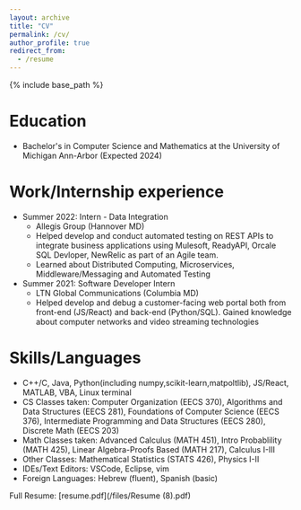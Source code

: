 ```yaml
---
layout: archive
title: "CV"
permalink: /cv/
author_profile: true
redirect_from:
  - /resume
---
```


{% include base_path %}



Education
======
* Bachelor's in Computer Science and Mathematics at the University of Michigan Ann-Arbor (Expected 2024)

Work/Internship experience
======
* Summer 2022: Intern - Data Integration 
  * Allegis Group (Hannover MD)
  *  Helped develop and conduct automated testing on REST APIs to integrate business applications using Mulesoft,
ReadyAPI, Orcale SQL Devloper, NewRelic as part of an Agile team.
  * Learned about Distributed Computing, Microservices, Middleware/Messaging and Automated Testing
* Summer 2021: Software Developer Intern
  * LTN Global Communications (Columbia MD)
  * Helped develop and debug a customer-facing web portal both from front-end (JS/React) and back-end (Python/SQL). Gained knowledge about computer networks and video streaming technologies
  
Skills/Languages
======
* C++/C, Java, Python(including numpy,scikit-learn,matpoltlib), JS/React, MATLAB, VBA, Linux terminal
* CS Classes taken: Computer Organization (EECS 370), Algorithms and Data Structures (EECS 281), Foundations of Computer Science (EECS 376), Intermediate Programming and Data Structures (EECS 280), Discrete Math (EECS 203)
* Math Classes taken: Advanced Calculus (MATH 451), Intro Probablility (MATH 425), Linear Algebra-Proofs Based (MATH 217), Calculus I-III
* Other Classes: Mathematical Statistics (STATS 426), Physics I-II
* IDEs/Text Editors: VSCode, Eclipse, vim
* Foreign Languages: Hebrew (fluent), Spanish (basic)

Full Resume: [resume.pdf](/files/Resume (8).pdf) 
